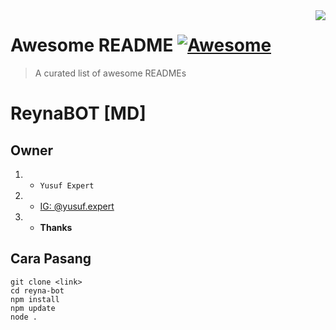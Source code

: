 <img src="https://cdn.jsdelivr.net/gh/sindresorhus/awesome@d7305f38d29fed78fa85652e3a63e154dd8e8829/media/badge.svg)" align="right" />

# Awesome README [![Awesome](https://cdn.jsdelivr.net/gh/sindresorhus/awesome@d7305f38d29fed78fa85652e3a63e154dd8e8829/media/badge.svg)](https://github.com/sindresorhus/awesome#readme)
> A curated list of awesome READMEs

# ReynaBOT [MD]
## Owner
1. - `Yusuf Expert`
2. - [IG: @yusuf.expert](instagram.com/yusuf.expert)
3. - **Thanks**

## Cara Pasang
```
git clone <link>
cd reyna-bot
npm install
npm update
node .
```
